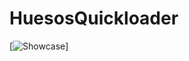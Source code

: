 # HuesosQuickloader

[![Showcase](https://github.com/flightlex/NetWare.HuesosQuickloader/blob/master/Docs/thumbnail.png?raw=true)]
